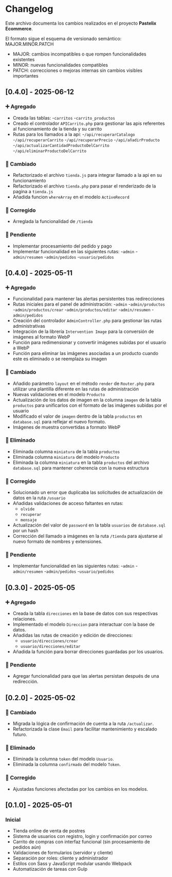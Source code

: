 # Changelog

Este archivo documenta los cambios realizados en el proyecto **Pastelix Ecommerce**.

El formato sigue el esquema de versionado semántico: MAJOR.MINOR.PATCH

- MAJOR: cambios incompatibles o que rompen funcionalidades existentes
- MINOR: nuevas funcionalidades compatibles
- PATCH: correcciones o mejoras internas sin cambios visibles importantes

## [0.4.0] - 2025-06-12 
### ➕ Agregado
- Creada las tablas:
    -`carritos`
    -`carrito_productos`
- Creado el controlador `APICarrito.php` para gestionar las apis referentes al funcionamiento de la tienda y su carrito
- Rutas para los llamados a la api:
    -`/api/recuperarCatalogo`
    -`/api/recuperarCarrito`
    -`/api/recuperarPrecio`
    -`/api/añadirProducto` 
    -`/api/actualizarCantidadProductoDelCarrito` 
    -`/api/eliminarProductoDelCarrito` 

### 🔧 Cambiado
- Refactorizado el archivo `tienda.js` para integrar llamado a la api en su funcionamiento
- Refactorizado el archivo `tienda.php` para pasar el renderizado de la pagina a `tienda.js`
- Añadida funcion `whereArray` en el modelo `ActiveRecord`

### 🐛 Corregido
- Arreglada la funcionalidad de `/tienda`

### 📅 Pendiente
- Implementar procesamiento del pedido y pago
- Implementar funcionalidad en las siguientes rutas:
    -`admin`
    -`admin/resumen`
    -`admin/pedidos`
    -`usuario/pedidos`

## [0.4.0] - 2025-05-11 
### ➕ Agregado
- Funcionalidad para mantener las alertas persistentes tras redirecciones
- Rutas iniciales para el panel de administración:
    -`admin`
    -`admin/productos`
    -`admin/productos/crear`
    -`admin/productos/editar`
    -`admin/resumen`
    -`admin/pedidos`
- Creación del controlador `AdminController.php` para gestionar las rutas administrativas
- Integración de la librería `Intervention Image` para la conversión de imágenes al formato WebP
- Función para redimensionar y convertir imágenes subidas por el usuario a WebP
- Función para eliminar las imágenes asociadas a un producto cuando este es eliminado o se reemplaza su imagen

### 🔧 Cambiado
- Añadido parámetro `layout` en el método `render` de `Router.php` para utilizar una plantilla diferente en las rutas de administración
- Nuevas validaciones en el modelo `Producto`
- Actualización de los datos de imagen en la columna `imagen` de la tabla `productos` para unificarlos con el formato de las imágenes subidas por el usuario
- Modificado el valor de `imagen` dentro de la tabla `productos` en `database.sql` para reflejar el nuevo formato.
- Imágenes de muestra convertidas a formato WebP

### 🧹 Eliminado
- Eliminada columna `miniatura` de la tabla `productos`
- Eliminada columna `miniatura` del modelo `Producto`
- Eliminada la columna `miniatura` en la tabla `productos` del archivo `database.sql` para mantener coherencia con la nueva estructura

### 🐛 Corregido
- Solucionado un error que duplicaba las solicitudes de actualización de datos en la ruta `/usuario`
- Añadidas validaciones de acceso faltantes en rutas:
    - `olvide`
    - `recuperar`
    - `mensaje`
- Actualización del valor de `password` en la tabla `usuarios` de `database.sql` por un hash
- Corrección del llamado a imágenes en la ruta `/tienda` para ajustarse al nuevo formato de nombres y extensiones.

### 📅 Pendiente
- Implementar funcionalidad en las siguientes rutas:
    -`admin`
    -`admin/resumen`
    -`admin/pedidos`
    -`usuario/pedidos`

## [0.3.0] - 2025-05-05 
### ➕ Agregado
- Creada la tabla `direcciones` en la base de datos con sus respectivas relaciones.
- Implementado el modelo `Direccion` para interactuar con la base de datos.
- Añadidas las rutas de creación y edición de direcciones:
    - `usuario/direcciones/crear`
    - `usuario/direcciones/editar`
- Añadida la función para borrar direcciones guardadas por los usuarios.

### 📅 Pendiente
- Agregar funcionalidad para que las alertas persistan después de una redirección.

## [0.2.0] - 2025-05-02
### 🔧 Cambiado
- Migrada la lógica de confirmación de cuenta a la ruta `/actualizar`.
- Refactorizada la clase `Email` para facilitar mantenimiento y escalado futuro.

### 🧹 Eliminado
- Eliminada la columna `token` del modelo `Usuario`.
- Eliminada la columna `confirmado` del modelo `Token`.

### 🐛 Corregido
- Ajustadas funciones afectadas por los cambios en los modelos.


## [0.1.0] - 2025-05-01
### Inicial
- Tienda online de venta de postres
- Sistema de usuarios con registro, login y confirmación por correo
- Carrito de compras con interfaz funcional (sin procesamiento de pedidos aún)
- Validaciones de formularios (servidor y cliente)
- Separación por roles: cliente y administrador
- Estilos con Sass y JavaScript modular usando Webpack
- Automatización de tareas con Gulp